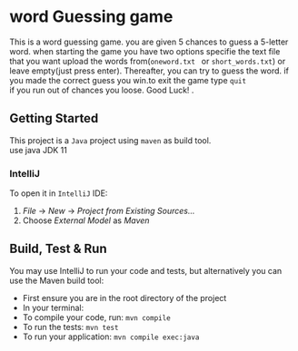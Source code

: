 # word Guessing game
This is a word guessing game. you are given 5 chances to guess a 5-letter word. when starting the game you have two options specifie the text file that you want upload the words from(`oneword.txt ` or `short_words.txt`) or leave empty(just press enter).
Thereafter, you can try to guess the word. if you made the correct guess you win.to exit the game type `quit` <br>
if you run out of chances you loose. Good Luck!
.

## Getting Started
This project is a `Java` project using `maven` as build tool.<br>
use java JDK 11


### IntelliJ
To open it in `IntelliJ` IDE:
1. _File_ -> _New_ -> _Project from Existing Sources..._
1. Choose _External Model_ as *Maven*

## Build, Test & Run
You may use IntelliJ to run your code and tests, but alternatively you can use the Maven build tool:
* First ensure you are in the root directory of the project
* In your terminal:
* To compile your code, run: `mvn compile` 
* To run the tests: `mvn test`
* To run your application: `mvn compile exec:java`

